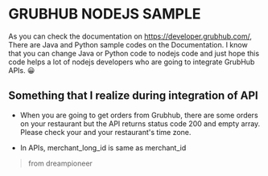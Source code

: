 # GRUBHUB NODEJS SAMPLE

As you can check the documentation on <https://developer.grubhub.com/>, There are Java and Python sample codes on the Documentation.
I know that you can change Java or Python code to nodejs code and just hope this code helps a lot of nodejs developers who are going to integrate GrubHub APIs. 😀

## Something that I realize during integration of API

* When you are going to get orders from Grubhub, there are some orders on your restaurant but the API returns status code 200 and empty array.
Please check your and your restaurant's time zone.

* In APIs, merchant_long_id is same as merchant_id

> from dreampioneer
